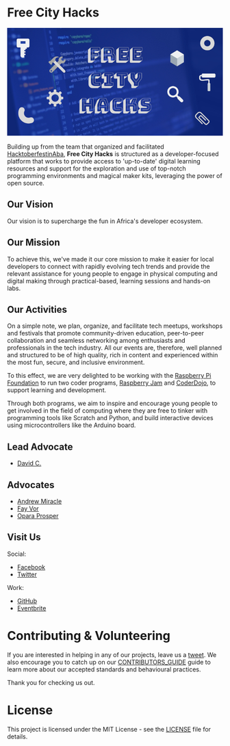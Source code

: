 # Free City Hacks

![Free City Hacks](files/img/icon-fch.jpg "icon-fch")

Building up from the team that organized and facilitated [HacktoberfestinAba](https://HacktoberfestinAba.github.io), **Free City Hacks** is structured as a developer-focused platform that works to provide access to 'up-to-date' digital learning resources and support for the exploration and use of top-notch programming environments and magical maker kits, leveraging the power of open source.

## Our Vision

Our vision is to supercharge the fun in Africa's developer ecosystem.

## Our Mission

To achieve this, we've made it our core mission to make it easier for local developers to connect with rapidly evolving tech trends and provide the relevant assistance for young people to engage in physical computing and digital making through practical-based, learning sessions and hands-on labs.

## Our Activities

On a simple note, we plan, organize, and facilitate tech meetups, workshops and festivals that promote community-driven education, peer-to-peer collaboration and seamless networking among enthusiasts and professionals in the tech industry. All our events are, therefore, well planned and structured to be of high quality, rich in content and experienced within the most fun, secure, and inclusive environment.

To this effect, we are very delighted to be working with the [Raspberry Pi Foundation](https://raspberrypi.org) to run two coder programs, [Raspberry Jam](https://raspberrypi.org/jam) and [CoderDojo](https://coderdojo.com), to support learning and development.

Through both programs, we aim to inspire and encourage young people to get involved in the field of computing where they are free to tinker with programming tools like Scratch and Python, and build interactive devices using microcontrollers like the Arduino board.

## Lead Advocate

* [David C.](https://github.com/davidconoh)
 
## Advocates

* [Andrew Miracle](https://github.com/koolamusic)
* [Fay Vor](https://github.com/phavor)
* [Opara Prosper](https://github.com/OPARA-PROSPER)


## Visit Us

Social:

* [Facebook](https://facebook.com/freecityhacks)
* [Twitter](https://twitter.com/freecityhacks)

Work:

* [GitHub](https://github.com/freecityhacks)
* [Eventbrite](https://freecityhacks.eventbrite.com)
 
# Contributing & Volunteering

If you are interested in helping in any of our projects, leave us a [tweet](https://twitter.com/freecityhacks). We also encourage you to catch up on our [CONTRIBUTORS_GUIDE](https://github.com/freecityhacks/fch-docs/blob/master/CONTRIBUTORS_GUIDE.md) guide to learn more about our accepted standards and behavioural practices.

Thank you for checking us out.

# License

This project is licensed under the MIT License - see the [LICENSE](https://github.com/freecityhacks/fch-docs/blob/master/LICENSE) file for details.